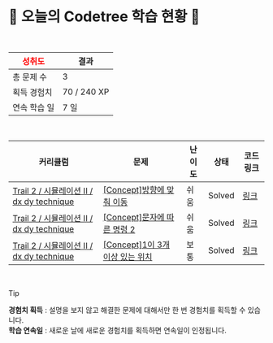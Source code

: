 # 🌲 오늘의 Codetree 학습 현황 🌲

<br />

| <span style="color:red;display:block;text-align:center;"> **성취도**</span> | 결과 |
|---|---|
| 총 문제 수 | 3 |
| 획득 경험치 | 70 / 240 XP |
| 연속 학습 일 | 7 일 |

<br />

|커리큘럼|문제|난이도|상태|코드 링크|
|---|---|---|---|---|
|[Trail 2 / 시뮬레이션 II / dx dy technique](https://www.codetree.ai/trail-info/novice-mid/)|[[Concept]방향에 맞춰 이동](https://www.codetree.ai/trails/complete/curated-cards/intro-move-in-direction/)|쉬움|Solved|[링크](https://github.com/starboxxxx/CodindTest_CodeTree/blob/main/250212/%EB%B0%A9%ED%96%A5%EC%97%90%20%EB%A7%9E%EC%B6%B0%20%EC%9D%B4%EB%8F%99/move-in-direction.java)|
|[Trail 2 / 시뮬레이션 II / dx dy technique](https://www.codetree.ai/trail-info/novice-mid/)|[[Concept]문자에 따른 명령 2](https://www.codetree.ai/trails/complete/curated-cards/intro-text-based-commands2/)|쉬움|Solved|[링크](https://github.com/starboxxxx/CodindTest_CodeTree/blob/main/250212/%EB%AC%B8%EC%9E%90%EC%97%90%20%EB%94%B0%EB%A5%B8%20%EB%AA%85%EB%A0%B9%202/text-based-commands2.java)|
|[Trail 2 / 시뮬레이션 II / dx dy technique](https://www.codetree.ai/trail-info/novice-mid/)|[[Concept]1이 3개 이상 있는 위치](https://www.codetree.ai/trails/complete/curated-cards/intro-place-more-than-3-ones/)|보통|Solved|[링크](https://github.com/starboxxxx/CodindTest_CodeTree/blob/main/250212/1%EC%9D%B4%203%EA%B0%9C%20%EC%9D%B4%EC%83%81%20%EC%9E%88%EB%8A%94%20%EC%9C%84%EC%B9%98/place-more-than-3-ones.java)|


<br />

> [!TIP]
> **경험치 획득** : 설명을 보지 않고 해결한 문제에 대해서만 한 번 경험치를 획득할 수 있습니다.  
> **학습 연속일** : 새로운 날에 새로운 경험치를 획득하면 연속일이 인정됩니다.

